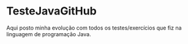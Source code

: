 # TesteJavaGitHub
 Aqui posto minha evolução com todos os testes/exercícios que fiz na linguagem de programação Java.
